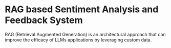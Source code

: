 # RAG based Sentiment Analysis and Feedback System

RAG (Retrieval Augmented Generation) is an architectural approach that can improve the efficacy of LLMs applications by leveraging custom data.